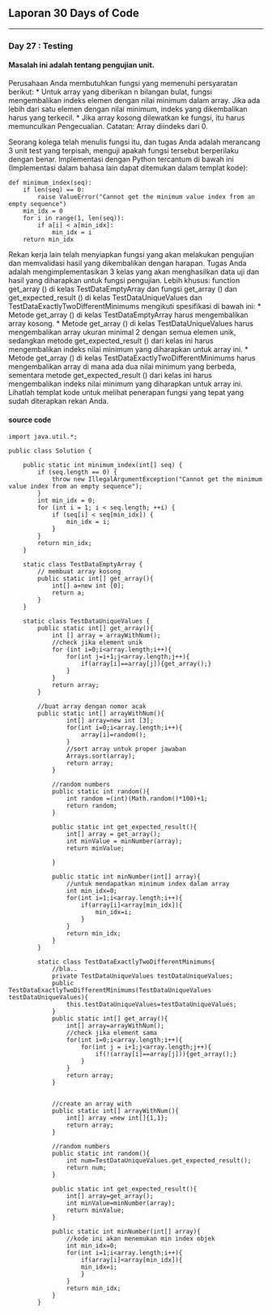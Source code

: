 ## Laporan 30 Days of Code
---
### Day 27 : Testing
#### Masalah ini adalah tentang pengujian unit.

Perusahaan Anda membutuhkan fungsi yang memenuhi persyaratan berikut:
    * Untuk array yang diberikan n bilangan bulat, fungsi mengembalikan indeks elemen dengan nilai minimum dalam array. Jika ada lebih dari satu elemen dengan nilai minimum, indeks yang dikembalikan harus yang terkecil.
    * Jika array kosong dilewatkan ke fungsi, itu harus memunculkan Pengecualian.
Catatan: Array diindeks dari 0.

Seorang kolega telah menulis fungsi itu, dan tugas Anda adalah merancang 3 unit test yang terpisah, menguji apakah fungsi tersebut berperilaku dengan benar. Implementasi dengan Python tercantum di bawah ini (Implementasi dalam bahasa lain dapat ditemukan dalam templat kode):
```
def minimum_index(seq):
    if len(seq) == 0:
        raise ValueError("Cannot get the minimum value index from an empty sequence")
    min_idx = 0
    for i in range(1, len(seq)):
        if a[i] < a[min_idx]:
            min_idx = i
    return min_idx
```
Rekan kerja lain telah menyiapkan fungsi yang akan melakukan pengujian dan memvalidasi hasil yang dikembalikan dengan harapan. Tugas Anda adalah mengimplementasikan 3 kelas yang akan menghasilkan data uji dan hasil yang diharapkan untuk fungsi pengujian. Lebih khusus: function get_array () di kelas TestDataEmptyArray dan fungsi get_array () dan get_expected_result () di kelas TestDataUniqueValues ​​dan TestDataExactlyTwoDifferentMinimums mengikuti spesifikasi di bawah ini:
    * Metode get_array () di kelas TestDataEmptyArray harus mengembalikan array kosong.
    * Metode get_array () di kelas TestDataUniqueValues ​​harus mengembalikan array ukuran minimal 2 dengan semua elemen unik, sedangkan metode get_expected_result () dari kelas ini harus mengembalikan indeks nilai minimum yang diharapkan untuk array ini.
    * Metode get_array () di kelas TestDataExactlyTwoDifferentMinimums harus mengembalikan array di mana ada dua nilai minimum yang berbeda, sementara metode get_expected_result () dari kelas ini harus mengembalikan indeks nilai minimum yang diharapkan untuk array ini.
Lihatlah templat kode untuk melihat penerapan fungsi yang tepat yang sudah diterapkan rekan Anda.

#### source code
```
import java.util.*;

public class Solution {

    public static int minimum_index(int[] seq) {
        if (seq.length == 0) {
            throw new IllegalArgumentException("Cannot get the minimum value index from an empty sequence");
        }
        int min_idx = 0;
        for (int i = 1; i < seq.length; ++i) {
            if (seq[i] < seq[min_idx]) {
                min_idx = i;
            }
        }
        return min_idx;
    }

    static class TestDataEmptyArray {
        // membuat array kosong
        public static int[] get_array(){
            int[] a=new int [0];
            return a;
        }
    }

    static class TestDataUniqueValues {
        public static int[] get_array(){
            int [] array = arrayWithNum();
            //check jika element unik
            for (int i=0;i<array.length;i++){
                for(int j=i+1;j<array.length;j++){
                    if(array[i]==array[j]){get_array();}
                }   
            }
            return array;
        }

        //buat array dengan nomor acak
        public static int[] arrayWithNum(){
                int[] array=new int [3];
                for(int i=0;i<array.length;i++){
                    array[i]=random();
                }
                //sort array untuk proper jawaban
                Arrays.sort(array);
                return array;
            }

            //random numbers
            public static int random(){
                int random =(int)(Math.random()*100)+1;
                return random;
            }

            public static int get_expected_result(){
                int[] array = get_array();
                int minValue = minNumber(array);
                return minValue;

            }

            public static int minNumber(int[] array){
                //untuk mendapatkan minimum index dalam array
                int min_idx=0;
                for(int i=1;i<array.length;i++){
                    if(array[i]<array[min_idx]){
                        min_idx=i;
                    }
                }
                return min_idx;
            }
        }

        static class TestDataExactlyTwoDifferentMinimums{
            //bla..
            private TestDataUniqueValues testDataUniqueValues;
            public TestDataExactlyTwoDifferentMinimums(TestDataUniqueValues testDataUniqueValues){
                this.testDataUniqueValues=testDataUniqueValues;
            }
            public static int[] get_array(){
                int[] array=arrayWithNum();
                //check jika element sama
                for(int i=0;i<array.length;i++){
                    for(int j = i+1;j<array.length;j++){
                        if(!(array[i]==array[j])){get_array();}
                    }
                }
                return array;
            }


            //create an array with
            public static int[] arrayWithNum(){
                int[] array =new int[]{1,1};
                return array;
            }

            //random numbers
            public static int random(){
                int num=TestDataUniqueValues.get_expected_result();
                return num;
            }

            public static int get_expected_result(){
                int[] array=get_array();
                int minValue=minNumber(array);
                return minValue;
            }

            public static int minNumber(int[] array){
                //kode ini akan menemukan min index objek
                int min_idx=0;
                for(int i=1;i<array.length;i++){
                    if(array[i]<array[min_idx]){
                    min_idx=i;
                    }
                }
                return min_idx;
            }
        }

    
```
